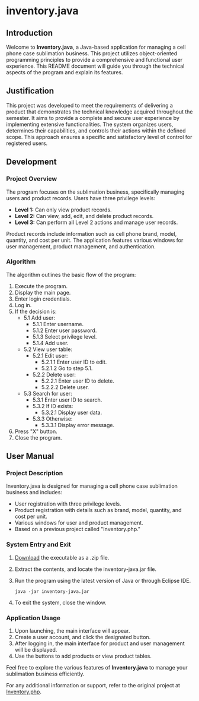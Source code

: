 # inventory.java

## Introduction
Welcome to **Inventory.java**, a Java-based application for managing a cell phone case sublimation business. This project utilizes object-oriented programming principles to provide a comprehensive and functional user experience. This README document will guide you through the technical aspects of the program and explain its features.

## Justification
This project was developed to meet the requirements of delivering a product that demonstrates the technical knowledge acquired throughout the semester. It aims to provide a complete and secure user experience by implementing extensive functionalities. The system organizes users, determines their capabilities, and controls their actions within the defined scope. This approach ensures a specific and satisfactory level of control for registered users.

## Development
### Project Overview
The program focuses on the sublimation business, specifically managing users and product records. Users have three privilege levels:

- **Level 1:** Can only view product records.
- **Level 2:** Can view, add, edit, and delete product records.
- **Level 3:** Can perform all Level 2 actions and manage user records.

Product records include information such as cell phone brand, model, quantity, and cost per unit. The application features various windows for user management, product management, and authentication.

### Algorithm
The algorithm outlines the basic flow of the program:

1. Execute the program.
2. Display the main page.
3. Enter login credentials.
4. Log in.
5. If the decision is:
   - 5.1 Add user:
     - 5.1.1 Enter username.
     - 5.1.2 Enter user password.
     - 5.1.3 Select privilege level.
     - 5.1.4 Add user.
   - 5.2 View user table:
     - 5.2.1 Edit user:
       - 5.2.1.1 Enter user ID to edit.
       - 5.2.1.2 Go to step 5.1.
     - 5.2.2 Delete user:
       - 5.2.2.1 Enter user ID to delete.
       - 5.2.2.2 Delete user.
   - 5.3 Search for user:
     - 5.3.1 Enter user ID to search.
     - 5.3.2 If ID exists:
       - 5.3.2.1 Display user data.
     - 5.3.3 Otherwise:
       - 5.3.3.1 Display error message.
6. Press "X" button.
7. Close the program.

## User Manual
### Project Description
Inventory.java is designed for managing a cell phone case sublimation business and includes:

- User registration with three privilege levels.
- Product registration with details such as brand, model, quantity, and cost per unit.
- Various windows for user and product management.
- Based on a previous project called "Inventory.php."

### System Entry and Exit
1. [Download](https://github.com/milosnowcat/inventory.java/releases/latest) the executable as a .zip file.
2. Extract the contents, and locate the inventory-java.jar file.
3. Run the program using the latest version of Java or through Eclipse IDE.

   ```
   java -jar inventory-java.jar
   ```

4. To exit the system, close the window.

### Application Usage
1. Upon launching, the main interface will appear.
2. Create a user account, and click the designated button.
3. After logging in, the main interface for product and user management will be displayed.
4. Use the buttons to add products or view product tables.

Feel free to explore the various features of **Inventory.java** to manage your sublimation business efficiently.

For any additional information or support, refer to the original project at [Inventory.php](https://www.rahcode.com/inventory.php).
